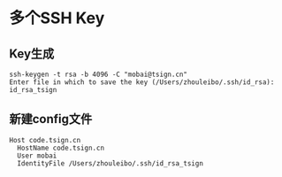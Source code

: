 # 多个SSH Key

## Key生成

```
ssh-keygen -t rsa -b 4096 -C "mobai@tsign.cn"
Enter file in which to save the key (/Users/zhouleibo/.ssh/id_rsa): id_rsa_tsign
```

## 新建config文件

```
Host code.tsign.cn
  HostName code.tsign.cn
  User mobai
  IdentityFile /Users/zhouleibo/.ssh/id_rsa_tsign
```